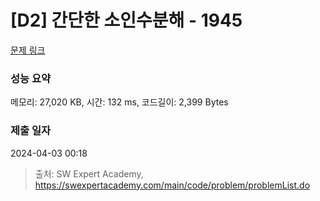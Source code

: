 # [D2] 간단한 소인수분해 - 1945 

[문제 링크](https://swexpertacademy.com/main/code/problem/problemDetail.do?contestProbId=AV5Pl0Q6ANQDFAUq) 

### 성능 요약

메모리: 27,020 KB, 시간: 132 ms, 코드길이: 2,399 Bytes

### 제출 일자

2024-04-03 00:18



> 출처: SW Expert Academy, https://swexpertacademy.com/main/code/problem/problemList.do